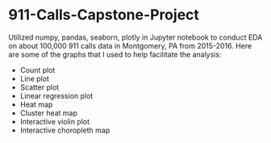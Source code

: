 # 911-Calls-Capstone-Project
Utilized numpy, pandas, seaborn, plotly in Jupyter notebook to conduct EDA on about 100,000 911 calls data in Montgomery, PA from 2015-2016. Here are some of the graphs that I used to help facilitate the analysis:

* Count plot
* Line plot
* Scatter plot 
* Linear regression plot
* Heat map
* Cluster heat map
* Interactive violin plot
* Interactive choropleth map
